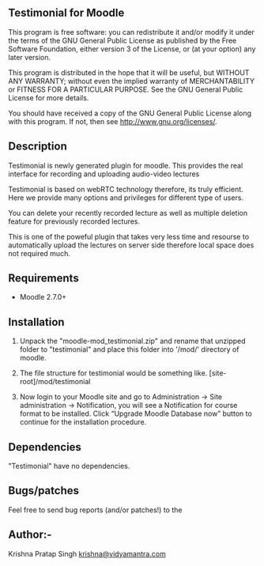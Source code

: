 ﻿Testimonial for Moodle
---------------------------------------

This program is free software: you can redistribute it and/or modify it
under the terms of the GNU General Public License as published by the Free
Software Foundation, either version 3 of the License, or (at your option)
any later version.

This program is distributed in the hope that it will be useful, but WITHOUT
ANY WARRANTY; without even the implied warranty of MERCHANTABILITY or
FITNESS FOR A PARTICULAR PURPOSE.  See the GNU General Public License for
more details.

You should have received a copy of the GNU General Public License along with this program.  If not, then see <http://www.gnu.org/licenses/>.


Description
------------

Testimonial is newly generated plugin for moodle. This provides the real interface for recording and uploading audio-video lectures

Testimonial is based on webRTC technology therefore, its truly efficient. Here we provide many options and privileges for different type of users.

You can delete your recently recorded lecture as well as multiple deletion feature for previously recorded lectures.

This is one of the poweful plugin that takes very less time and resourse to automatically upload the lectures on server side  therefore local space does not required much.



Requirements
-------------

* Moodle 2.7.0+


Installation
-------------

1. Unpack the "moodle-mod_testimonial.zip" and rename that unzipped folder to "testimonial" and place this folder into '/mod/' directory of moodle.
   
2. The file structure for testimonial would be something like. 
	[site-root]/mod/testimonial

3. Now login to your Moodle site and go to Administration -> Site administration -> Notification, you will see a Notification for course format to be installed. Click “Upgrade Moodle Database now” button to continue for the installation procedure.    


Dependencies
--------------
  "Testimonial" have no dependencies.


Bugs/patches
-------------

Feel free to send bug reports (and/or patches!) to the 


Author:-
-------------

Krishna Pratap Singh <krishna@vidyamantra.com>

